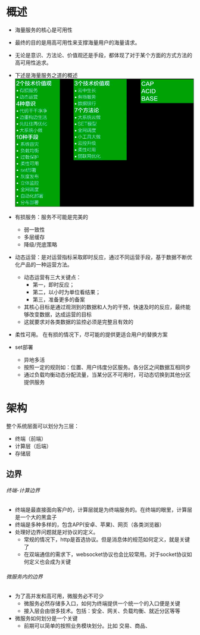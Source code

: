 # 概述
* 海量服务的核心是可用性
* 最终的目的是用高可用性来支撑海量用户的海量请求。
* 无论是意识、方法论、价值观还是手段，都体现了对于某个方面的方式方法的高可用性追求。
* 下述是海量服务之道的概述
![](./resource/海量服务之道.png)

* 有损服务：服务不可能是完美的
  * 弱一致性
  * 多层缓存
  * 降级/兜底策略
* 动态运营：是对运营指标采取即时反应，通过不同运营手段，基于数据不断优化产品的一种运营方法。
  * 动态运营有三大关键点：
    * 第一，即时反应；
    * 第二，以小时为单位看结果；
    * 第三，准备更多的备案
  * 其核心目标是通过观测到的数据和人为的干预，快速及时的反应，最终能够改变数据，达成运营的目标
  * 这就要求对各类数据的监控必须是完整且有效的
* 柔性可用。 在有损的情况下，尽可能的提供更适合用户的替换方案
* set部署
  * 异地多活
  * 按照一定的规则如：位置、用户纬度分区服务。各分区之间数据互相同步
  * 通过负载均衡动态分配流量，当某分区不可用时，可动态切换到其他分区提供服务

  
# 架构
整个系统层面可以划分为三层：
* 终端（前端）
* 计算层（后端）
* 存储层

## 边界
###### 终端-计算边界
* 终端是最直接面向客户的，计算层就是为终端服务的。在终端的眼里，计算层是一个大的黑盒子
* 终端是多种多样的，包含APP(安卓、苹果)、网页（各类浏览器）
* 处理好边界问题就是对协议的定义。
  * 常规的情况下，http是首选协议。但是消息体的规范如何定义，就是关键了
  * 在双端通信的需求下，websocket协议也会比较常用。对于socket协议如何定义也会成为关键



###### 微服务内的边界
* 为了高并发和高可用，微服务必不可少
  * 微服务必然存储多入口，如何为终端提供一个统一个的入口便是关键
  * 接入层会由很多技术。包括：安全、网关、负载均衡、就近分区等等
* 微服务如何划分是一个关键
  * 前期可以简单的按照业务模块划分。比如 交易、商品、
